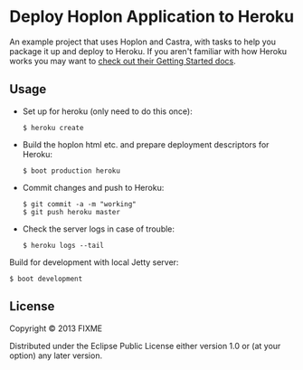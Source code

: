 # Deploy Hoplon Application to Heroku

An example project that uses Hoplon and Castra, with tasks to help you package
it up and deploy to Heroku. If you aren't familiar with how Heroku works you
may want to [check out their Getting Started docs][1].

## Usage

- Set up for heroku (only need to do this once):

  ```
  $ heroku create
  ```

- Build the hoplon html etc. and prepare deployment descriptors for Heroku:

  ```
  $ boot production heroku
  ```

- Commit changes and push to Heroku:

  ```
  $ git commit -a -m "working"
  $ git push heroku master
  ```

- Check the server logs in case of trouble:

  ```
  $ heroku logs --tail
  ```

Build for development with local Jetty server:

```
$ boot development
```

[1]: https://devcenter.heroku.com/articles/getting-started-with-clojure

## License

Copyright © 2013 FIXME

Distributed under the Eclipse Public License either version 1.0 or (at
your option) any later version.
